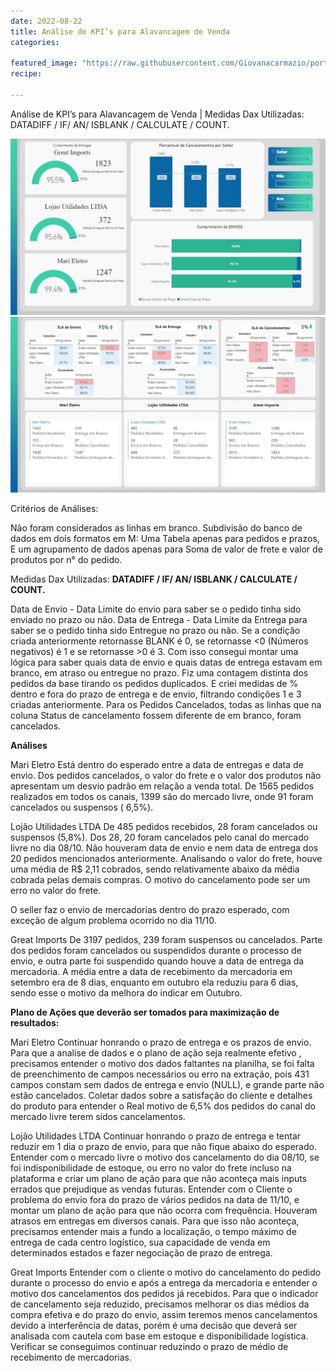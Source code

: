 ```yaml
---
date: 2022-08-22
title: Análise de KPI’s para Alavancagem de Venda
categories:

featured_image: "https://raw.githubusercontent.com/Giovanacarmazio/portifolio/main/images/An%C3%A1lise%20de%20KPI%E2%80%99s%20para%20Alavancagem%20de%20Vendas.jpg"
recipe:
 
---
```



Análise de KPI’s para Alavancagem de Venda | Medidas Dax Utilizadas: DATADIFF / IF/ AN/ ISBLANK / CALCULATE / COUNT.



![](https://raw.githubusercontent.com/Giovanacarmazio/portifolio/main/images/An%C3%A1lise%20de%20KPI%E2%80%99s%20para%20Alavancagem%20de%20Venda%20-%202.jpg)
![](https://raw.githubusercontent.com/Giovanacarmazio/portifolio/main/images/An%C3%A1lise%20de%20KPI%E2%80%99s%20para%20Alavancagem%20de%20Venda%20-%203.jpg)

Critérios de Análises:


Não foram considerados as linhas em branco.
Subdivisão do banco de dados em dois formatos em M:
Uma Tabela apenas para pedidos e prazos,
E um agrupamento de dados apenas para Soma de valor de frete e valor de produtos por n° do pedido.


Medidas Dax Utilizadas:
<b>DATADIFF / IF/ AN/ ISBLANK / CALCULATE / COUNT.</b>

Data de Envio - Data Limite do envio para saber se o pedido tinha sido enviado no prazo ou não.
Data de Entrega - Data Limite da Entrega para saber se o pedido tinha sido Entregue no prazo ou não.
Se a condição criada anteriormente retornasse BLANK é 0, se retornasse <0 (Números negativos) é 1 e se retornasse >0 é 3.
Com isso consegui montar uma lógica para saber quais data de envio e quais datas de entrega estavam em branco, em atraso ou entregue no prazo.
Fiz uma contagem distinta dos pedidos da base tirando os pedidos duplicados.
E criei  medidas de %  dentro e fora do prazo de entrega e de envio, filtrando condições 1 e 3 criadas anteriormente.
Para os Pedidos Cancelados, todas as linhas que na coluna Status de cancelamento fossem diferente de em branco, foram cancelados.


<b>Análises</b>


Mari Eletro
Está dentro do esperado entre a data de entregas e data de envio.
Dos pedidos cancelados, o valor do frete e o valor dos produtos não apresentam um desvio padrão em relação a venda total. De 1565 pedidos realizados em todos os canais, 1399 são do mercado livre, onde 91 foram cancelados ou suspensos ( 6,5%). 


Lojão Utilidades LTDA
De 485 pedidos recebidos, 28 foram cancelados ou suspensos (5,8%). Dos 28, 20 foram cancelados pelo canal do mercado livre no dia 08/10. Não houveram data de envio e nem data de entrega dos 20 pedidos mencionados anteriormente. Analisando o valor do frete, houve uma média de R$ 2,11 cobrados, sendo relativamente abaixo da média cobrada pelas demais compras. O motivo do cancelamento pode ser um erro no valor do frete.

O seller faz o envio de mercadorias dentro do prazo esperado, com exceção de algum problema ocorrido no dia 11/10. 



Great Imports
De 3197 pedidos, 239 foram suspensos ou cancelados. Parte dos pedidos foram cancelados ou suspendidos     durante o processo de envio, e outra parte foi suspendido quando houve a data de entrega da mercadoria.
A média entre a data de recebimento da mercadoria em setembro era de 8 dias, enquanto em outubro ela reduziu para 6 dias, sendo esse o motivo da melhora do indicar em Outubro.



<b>Plano de Ações que deverão ser tomados para maximização de resultados:</b>



Mari Eletro
Continuar honrando o prazo de entrega e os prazos de envio.
Para que a analise de dados e o plano de ação seja realmente efetivo , precisamos entender o motivo dos dados faltantes na planilha, se foi falta de preenchimento de campos necessários  ou erro na extração, pois 431 campos constam sem dados de entrega e envio (NULL), e grande parte não estão cancelados.
Coletar dados sobre a satisfação do cliente e detalhes do produto para entender o Real motivo de 6,5% dos pedidos do canal do mercado livre terem sidos cancelamentos.

Lojão Utilidades LTDA
Continuar honrando o prazo de entrega e tentar reduzir em 1 dia o prazo de envio, para que não fique abaixo do esperado.
Entender com o mercado livre o motivo dos cancelamento do dia 08/10, se foi indisponibilidade de estoque, ou erro no valor do frete incluso na plataforma e criar um plano de ação para que não aconteça mais inputs errados que prejudique as vendas futuras.
Entender com o Cliente o problema do envio fora do prazo de vários pedidos na data de 11/10, e montar um plano de ação para que não ocorra com frequência.
Houveram atrasos em entregas em diversos canais. Para que isso não aconteça, precisamos entender mais a fundo a localização, o tempo máximo de entrega de cada centro logístico, sua capacidade de venda em determinados estados e fazer negociação de prazo de entrega.

Great Imports
Entender com o cliente o motivo do cancelamento do pedido durante o processo do envio e após a entrega da mercadoria e entender o motivo dos cancelamentos dos pedidos já recebidos.
Para que o indicador de cancelamento seja reduzido, precisamos melhorar os dias médios da compra efetiva e do prazo do envio, assim teremos menos cancelamentos devido a interferência de datas, porém é uma decisão que deverá ser analisada com cautela com base em estoque e disponibilidade logística.
Verificar se conseguimos continuar reduzindo o prazo de médio de recebimento de mercadorias.



